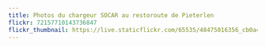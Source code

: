 ```yaml
---
title: Photos du chargeur SOCAR au restoroute de Pieterlen
flickr: 72157710143736847
flickr_thumbnail: https://live.staticflickr.com/65535/48475016356_cb0a40eb05.jpg
---
```

